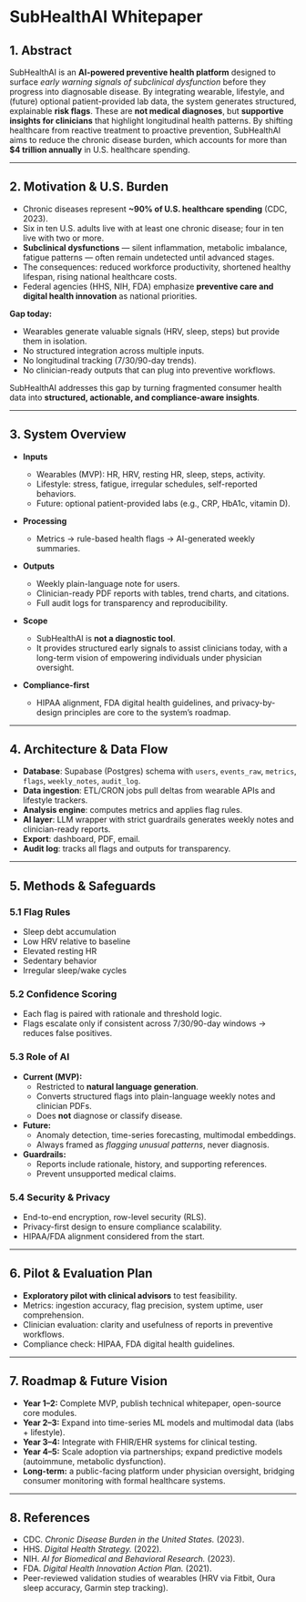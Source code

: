 # SubHealthAI Whitepaper  

## 1. Abstract  
SubHealthAI is an **AI-powered preventive health platform** designed to surface *early warning signals of subclinical dysfunction* before they progress into diagnosable disease. By integrating wearable, lifestyle, and (future) optional patient-provided lab data, the system generates structured, explainable **risk flags**. These are **not medical diagnoses**, but **supportive insights for clinicians** that highlight longitudinal health patterns. By shifting healthcare from reactive treatment to proactive prevention, SubHealthAI aims to reduce the chronic disease burden, which accounts for more than **$4 trillion annually** in U.S. healthcare spending.  

---

## 2. Motivation & U.S. Burden  
- Chronic diseases represent **~90% of U.S. healthcare spending** (CDC, 2023).  
- Six in ten U.S. adults live with at least one chronic disease; four in ten live with two or more.  
- **Subclinical dysfunctions** — silent inflammation, metabolic imbalance, fatigue patterns — often remain undetected until advanced stages.  
- The consequences: reduced workforce productivity, shortened healthy lifespan, rising national healthcare costs.  
- Federal agencies (HHS, NIH, FDA) emphasize **preventive care and digital health innovation** as national priorities.  

**Gap today:**  
- Wearables generate valuable signals (HRV, sleep, steps) but provide them in isolation.  
- No structured integration across multiple inputs.  
- No longitudinal tracking (7/30/90-day trends).  
- No clinician-ready outputs that can plug into preventive workflows.  

SubHealthAI addresses this gap by turning fragmented consumer health data into **structured, actionable, and compliance-aware insights**.  

---

## 3. System Overview  
- **Inputs**  
  - Wearables (MVP): HR, HRV, resting HR, sleep, steps, activity.  
  - Lifestyle: stress, fatigue, irregular schedules, self-reported behaviors.  
  - Future: optional patient-provided labs (e.g., CRP, HbA1c, vitamin D).  

- **Processing**  
  - Metrics → rule-based health flags → AI-generated weekly summaries.  

- **Outputs**  
  - Weekly plain-language note for users.  
  - Clinician-ready PDF reports with tables, trend charts, and citations.  
  - Full audit logs for transparency and reproducibility.  

- **Scope**  
  - SubHealthAI is **not a diagnostic tool**.  
  - It provides structured early signals to assist clinicians today, with a long-term vision of empowering individuals under physician oversight.  

- **Compliance-first**  
  - HIPAA alignment, FDA digital health guidelines, and privacy-by-design principles are core to the system’s roadmap.  

---

## 4. Architecture & Data Flow  
- **Database**: Supabase (Postgres) schema with `users`, `events_raw`, `metrics`, `flags`, `weekly_notes`, `audit_log`.  
- **Data ingestion**: ETL/CRON jobs pull deltas from wearable APIs and lifestyle trackers.  
- **Analysis engine**: computes metrics and applies flag rules.  
- **AI layer**: LLM wrapper with strict guardrails generates weekly notes and clinician-ready reports.  
- **Export**: dashboard, PDF, email.  
- **Audit log**: tracks all flags and outputs for transparency.  

---

## 5. Methods & Safeguards  

### 5.1 Flag Rules  
- Sleep debt accumulation  
- Low HRV relative to baseline  
- Elevated resting HR  
- Sedentary behavior  
- Irregular sleep/wake cycles  

### 5.2 Confidence Scoring  
- Each flag is paired with rationale and threshold logic.  
- Flags escalate only if consistent across 7/30/90-day windows → reduces false positives.  

### 5.3 Role of AI  
- **Current (MVP):**  
  - Restricted to **natural language generation**.  
  - Converts structured flags into plain-language weekly notes and clinician PDFs.  
  - Does **not** diagnose or classify disease.  
- **Future:**  
  - Anomaly detection, time-series forecasting, multimodal embeddings.  
  - Always framed as *flagging unusual patterns*, never diagnosis.  
- **Guardrails:**  
  - Reports include rationale, history, and supporting references.  
  - Prevent unsupported medical claims.  

### 5.4 Security & Privacy  
- End-to-end encryption, row-level security (RLS).  
- Privacy-first design to ensure compliance scalability.  
- HIPAA/FDA alignment considered from the start.  

---

## 6. Pilot & Evaluation Plan  
- **Exploratory pilot with clinical advisors** to test feasibility.  
- Metrics: ingestion accuracy, flag precision, system uptime, user comprehension.  
- Clinician evaluation: clarity and usefulness of reports in preventive workflows.  
- Compliance check: HIPAA, FDA digital health guidelines.  

---

## 7. Roadmap & Future Vision  
- **Year 1–2:** Complete MVP, publish technical whitepaper, open-source core modules.  
- **Year 2–3:** Expand into time-series ML models and multimodal data (labs + lifestyle).  
- **Year 3–4:** Integrate with FHIR/EHR systems for clinical testing.  
- **Year 4–5:** Scale adoption via partnerships; expand predictive models (autoimmune, metabolic dysfunction).  
- **Long-term:** a public-facing platform under physician oversight, bridging consumer monitoring with formal healthcare systems.  

---

## 8. References  
- CDC. *Chronic Disease Burden in the United States.* (2023).  
- HHS. *Digital Health Strategy.* (2022).  
- NIH. *AI for Biomedical and Behavioral Research.* (2023).  
- FDA. *Digital Health Innovation Action Plan.* (2021).  
- Peer-reviewed validation studies of wearables (HRV via Fitbit, Oura sleep accuracy, Garmin step tracking).  
